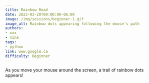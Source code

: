 ```yaml
---
title: Rainbow Road
date: 2023-03-20T00:00:00-06:00
image: /img/sessions/beginner-1.gif
image_alt: Rainbow dots appearing following the mouse's path
authors:
- xxx
- nina
tags: 
- python
link: www.google.ca 
difficulty: Beginner
---
```


As you move your mouse around the screen, a trail of rainbow dots appears!
